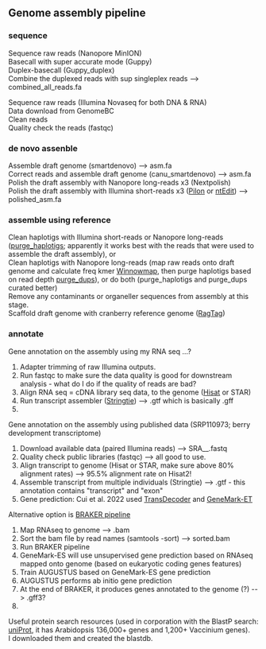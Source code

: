 ## Genome assembly pipeline 

### sequence ###
Sequence raw reads (Nanopore MinION) \
Basecall with super accurate mode (Guppy) \
Duplex-basecall (Guppy_duplex) \
Combine the duplexed reads with sup singleplex reads --> combined_all_reads.fa

Sequence raw reads (Illumina Novaseq for both DNA & RNA) \
Data download from GenomeBC \
Clean reads \
Quality check the reads (fastqc)

### de novo assenble ###
Assemble draft genome (smartdenovo) --> asm.fa \
Correct reads and assemble draft genome (canu_smartdenovo) --> asm.fa \
Polish the draft assembly with Nanopore long-reads x3 (Nextpolish) \
Polish the draft assembly with Illumina short-reads x3 ([Pilon](https://github.com/broadinstitute/pilon/wiki) or [ntEdit](https://github.com/bcgsc/ntEdit)) --> polished_asm.fa

### assemble using reference ###
Clean haplotigs with Illumina short-reads or Nanopore long-reads ([purge_haplotigs](https://bitbucket.org/mroachawri/purge_haplotigs/src/master/); apparently it works best with the reads that were used to assemble the draft assembly), or \
Clean haplotigs with Nanopore long-reads (map raw reads onto draft genome and calculate freq kmer [Winnowmap](https://github.com/marbl/Winnowmap), then purge haplotigs based on read depth [purge_dups](https://github.com/dfguan/purge_dups)), or do both (purge_haplotigs and purge_dups curated better) \
Remove any contaminants or organeller sequences from assembly at this stage. \
Scaffold draft genome with cranberry reference genome ([RagTag](https://github.com/malonge/RagTag/wiki))

### annotate ###
Gene annotation on the assembly using my RNA seq ...?
1. Adapter trimming of raw Illumina outputs. 
2. Run fastqc to make sure the data quality is good for downstream analysis - what do I do if the quality of reads are bad? 
3. Align RNA seq = cDNA library seq data, to the genome ([Hisat](http://daehwankimlab.github.io/hisat2/manual/) or STAR)
4. Run transcript assembler ([Stringtie](https://ccb.jhu.edu/software/stringtie/index.shtml?t=manual)) --> .gtf which is basically .gff
5. 

Gene annotation on the assembly using published data (SRP110973; berry development transcriptome)
1. Download available data (paired Illumina reads) --> SRA__.fastq 
2. Quality check public libraries (fastqc) --> all good to use. 
3. Align transcript to genome (Hisat or STAR, make sure above 80% alignment rates) --> 95.5% alignment rate on Hisat2! 
4. Assemble transcript from multiple individuals (Stringtie) --> .gtf - this annotation contains "transcript" and "exon" 
5. Gene prediction: Cui et al. 2022 used [TransDecoder](https://github.com/TransDecoder/TransDecoder) and [GeneMark-ET](http://exon.gatech.edu/GeneMark/gmes_instructions.html)

Alternative option is [BRAKER pipeline](https://github.com/Gaius-Augustus/BRAKER)
1. Map RNAseq to genome --> .bam
2. Sort the bam file by read names (samtools -sort) --> sorted.bam
3. Run BRAKER pipeline
  1. GeneMark-ES will use unsupervised gene prediction based on RNAseq mapped onto genome (based on eukaryotic coding genes features)
  2. Train AUGUSTUS based on GeneMark-ES gene prediction
  3. AUGUSTUS performs ab initio gene prediction
4. At the end of BRAKER, it produces genes annotated to the genome (?) --> .gff3?
5. 

Useful protein search resources (used in corporation with the BlastP search: [uniProt](https://www.uniprot.org/uniprotkb?facets=model_organism%3A3702&query=arabidopsis), it has Arabidopsis 136,000+ genes and 1,200+ Vaccinium genes). \
I downloaded them and created the blastdb. 

